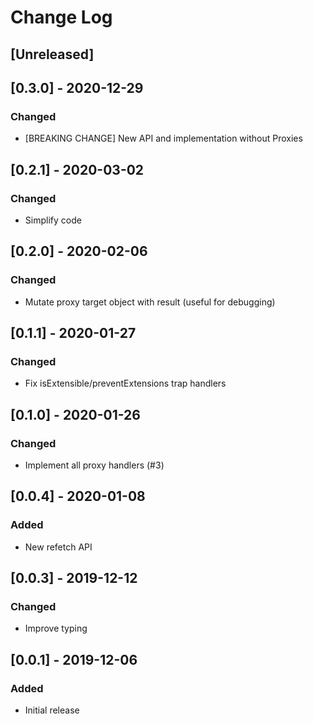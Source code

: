 # Change Log

## [Unreleased]

## [0.3.0] - 2020-12-29
### Changed
- [BREAKING CHANGE] New API and implementation without Proxies

## [0.2.1] - 2020-03-02
### Changed
- Simplify code

## [0.2.0] - 2020-02-06
### Changed
- Mutate proxy target object with result (useful for debugging)

## [0.1.1] - 2020-01-27
### Changed
- Fix isExtensible/preventExtensions trap handlers

## [0.1.0] - 2020-01-26
### Changed
- Implement all proxy handlers (#3)

## [0.0.4] - 2020-01-08
### Added
- New refetch API

## [0.0.3] - 2019-12-12
### Changed
- Improve typing

## [0.0.1] - 2019-12-06
### Added
- Initial release
